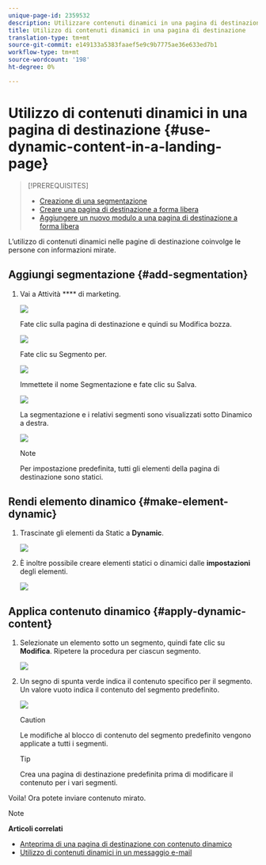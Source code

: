 ```yaml
---
unique-page-id: 2359532
description: Utilizzare contenuti dinamici in una pagina di destinazione - Documenti Marketo - Documentazione prodotto
title: Utilizzo di contenuti dinamici in una pagina di destinazione
translation-type: tm+mt
source-git-commit: e149133a5383faaef5e9c9b7775ae36e633ed7b1
workflow-type: tm+mt
source-wordcount: '198'
ht-degree: 0%

---
```



# Utilizzo di contenuti dinamici in una pagina di destinazione {#use-dynamic-content-in-a-landing-page}

>[!PREREQUISITES]
>
>* [Creazione di una segmentazione](../../../../product-docs/personalization/segmentation-and-snippets/segmentation/create-a-segmentation.md)
>* [Creare una pagina di destinazione a forma libera](../../../../product-docs/demand-generation/landing-pages/free-form-landing-pages/create-a-free-form-landing-page.md)
>* [Aggiungere un nuovo modulo a una pagina di destinazione a forma libera](../../../../product-docs/demand-generation/landing-pages/free-form-landing-pages/add-a-new-form-to-a-free-form-landing-page.md)

>



L’utilizzo di contenuti dinamici nelle pagine di destinazione coinvolge le persone con informazioni mirate.

## Aggiungi segmentazione {#add-segmentation}

1. Vai a Attività **** di marketing.

   ![](assets/login-marketing-activities.png)

   Fate clic sulla pagina di destinazione e quindi su Modifica bozza.

   ![](assets/landingpageeditdraft.jpg)

   Fate clic su Segmento per.

   ![](assets/image2015-5-21-12-3a31-3a20.png)

   Immettete il nome Segmentazione e fate clic su Salva.

   ![](assets/image2014-9-16-14-3a50-3a5.png)

   La segmentazione e i relativi segmenti sono visualizzati sotto Dinamico a destra.

   ![](assets/image2015-5-21-12-3a36-3a40.png)

   >[!NOTE]
   >
   >Per impostazione predefinita, tutti gli elementi della pagina di destinazione sono statici.

## Rendi elemento dinamico {#make-element-dynamic}

1. Trascinate gli elementi da Static a **Dynamic**.

   ![](assets/image2014-9-16-14-3a50-3a27.png)

1. È inoltre possibile creare elementi statici o dinamici dalle **impostazioni** degli elementi.

   ![](assets/image2015-5-21-12-3a39-3a41.png)

## Applica contenuto dinamico {#apply-dynamic-content}

1. Selezionate un elemento sotto un segmento, quindi fate clic su **Modifica**. Ripetere la procedura per ciascun segmento.

   ![](assets/image2015-5-21-12-3a42-3a11.png)

1. Un segno di spunta verde indica il contenuto specifico per il segmento. Un valore vuoto indica il contenuto del segmento predefinito.

   ![](assets/image2015-5-21-12-3a44-3a24.png)

   >[!CAUTION]
   >
   >Le modifiche al blocco di contenuto del segmento predefinito vengono applicate a tutti i segmenti.

   >[!TIP]
   >
   >Crea una pagina di destinazione predefinita prima di modificare il contenuto per i vari segmenti.

Voila! Ora potete inviare contenuto mirato.

>[!NOTE]
>
>**Articoli correlati**
>
>* [Anteprima di una pagina di destinazione con contenuto dinamico](../../../../product-docs/demand-generation/landing-pages/landing-page-actions/preview-a-landing-page-with-dynamic-content.md)
>* [Utilizzo di contenuti dinamici in un messaggio e-mail](../../../../product-docs/email-marketing/general/functions-in-the-editor/using-dynamic-content-in-an-email.md)

>



